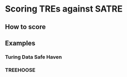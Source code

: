 # Scoring TREs against SATRE

## How to score

## Examples

### Turing Data Safe Haven

### TREEHOOSE
